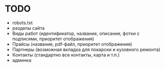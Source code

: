 # TODO

 - robots.txt
 - разделы сайта
  - Виды работ (идентификатор, название, описание, фотки с подписями, приоритет отображения)
  - Прайсы (название, pdf-файл, приоритет отображения)
  - Партнеры (возможная вкладка для покарски и кузовного ремонта)
  - Контакты (стандартно все контакты, карта и т.п.)
 - админка
